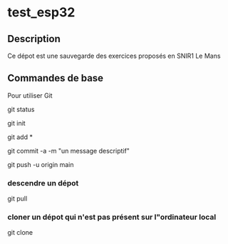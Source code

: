 # test_esp32

## Description
Ce dépot est une sauvegarde des exercices proposés en SNIR1 Le Mans

## Commandes de base

Pour utiliser Git

git status

git init

git add * 

git commit -a -m "un message descriptif"

git push -u origin main

### descendre un dépot

git pull

### cloner un dépot qui n'est pas présent sur l"ordinateur local

git clone


